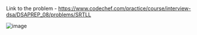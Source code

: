Link to the problem - https://www.codechef.com/practice/course/interview-dsa/DSAPREP_08/problems/SRTLL


![image](https://github.com/Haleshot/Competitive-Programming/assets/57552973/c0b2c1b3-28fd-4f05-84bb-50c0f7098c4b)

